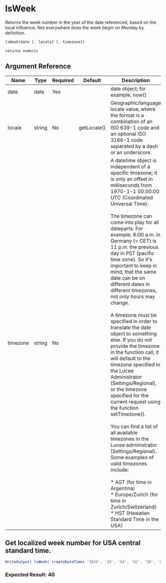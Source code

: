 # lsWeek

Returns the week number in the year of the date referenced, based on the local influence.
Not everywhere does the week begin on Monday by definition.

```javascript
lsWeek(date [, locale] [, timezone])
```

```javascript
returns numeric
```

## Argument Reference

| Name | Type | Required | Default | Description |
| --- | --- | --- | --- | --- |
| date | date | Yes |  | date object; for example, now() |
| locale | string | No | getLocale() | Geographic/language locale value, where the format is a combination of an ISO 639-1 code and an optional ISO 3166-1 code separated by a dash or an underscore. |
| timezone | string | No |  | A datetime object is independent of a specific timezone; it is only an offset in milliseconds from 1970-1-1 00.00:00 UTC (Coordinated Universal Time).<br /><br />The timezone can come into play for all dateparts. For example: 8:00 a.m. in Germany (= CET) is 11 p.m. the previous day in PST (pacific time zone). So it's important to keep in mind, that the same date can be on different dates in different timezones, not only hours may change.<br /><br />A timezone must be specified in order to translate the date object to something else. If you do not provide the timezone in the function call, it will default to the timezone specified in the Lucee Administrator (Settings/Regional), or the timezone specified for the current request using the function setTimezone().<br /><br />You can find a list of all available timezones in the Lucee administrator (Settings/Regional). Some examples of valid timezones include:<br /><br />* AGT (for time in Argentina)<br />* Europe/Zurich (for time in Zurich/Switzerland)<br />* HST (Hawaiian Standard Time in the USA) |

## Get localized week number for USA central standard time.

```javascript
WriteOutput( lsWeek( createDateTime( '2019', '10', '04', '01', '50', '00' ), 'en_US', 'CDT' ) );
```

### Expected Result: 40
